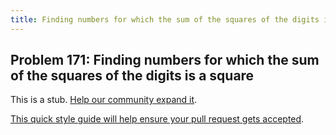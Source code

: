 ```yaml
---
title: Finding numbers for which the sum of the squares of the digits is a square
---
```

## Problem 171: Finding numbers for which the sum of the squares of the digits is a square

This is a stub. <a href='https://github.com/freecodecamp/guides/tree/master/src/pages/certifications/coding-interview-prep/project-euler/problem-171-finding-numbers-for-which-the-sum-of-the-squares-of-the-digits-is-a-square/index.md' target='_blank' rel='nofollow'>Help our community expand it</a>.

<a href='https://github.com/freecodecamp/guides/blob/master/README.md' target='_blank' rel='nofollow'>This quick style guide will help ensure your pull request gets accepted</a>.

<!-- The article goes here, in GitHub-flavored Markdown. Feel free to add YouTube videos, images, and CodePen/JSBin embeds  -->
